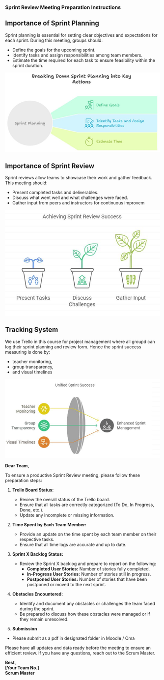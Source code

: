 ### Sprint Review Meeting Preparation Instructions

## Importance of Sprint Planning

Sprint planning is essential for setting clear objectives and expectations for each sprint. During this meeting, groups should:
   - Define the goals for the upcoming sprint.
   - Identify tasks and assign responsibilities among team members.
   - Estimate the time required for each task to ensure feasibility within the sprint duration.

![Sprint planning](/Images/SP6.JPG)

## Importance of Sprint Review

Sprint reviews allow teams to showcase their work and gather feedback. This meeting should:
  - Present completed tasks and deliverables.
  - Discuss what went well and what challenges were faced.
  - Gather input from peers and instructors for continuous improvem

![Sprint planning](/Images/SP7.JPG)

## Tracking System

We use Trello in this course for project management where all groupd can log their sprint planning and review form. Hence the sprint success measuring is done by: 
   - teacher monitoring,
   - group transparency,
   - and visual timelines

![Sprint planning](/Images/SP8.JPG)



**Dear Team,**

To ensure a productive Sprint Review meeting, please follow these preparation steps:

1. **Trello Board Status:**
   - Review the overall status of the Trello board.
   - Ensure that all tasks are correctly categorized (To Do, In Progress, Done, etc.).
   - Update any incomplete or missing information.

2. **Time Spent by Each Team Member:**
   - Provide an update on the time spent by each team member on their respective tasks.
   - Ensure that all time logs are accurate and up to date.

3. **Sprint X Backlog Status:**
   - Review the Sprint X backlog and prepare to report on the following:
     - **Completed User Stories:** Number of stories fully completed.
     - **In-Progress User Stories:** Number of stories still in progress.
     - **Postponed User Stories:** Number of stories that have been postponed or moved to the next sprint.

4. **Obstacles Encountered:**
   - Identify and document any obstacles or challenges the team faced during the sprint.
   - Be prepared to discuss how these obstacles were managed or if they remain unresolved.
5. **Submission**
  - Please submit as a pdf in designated folder in Moodle / Oma

Please have all updates and data ready before the meeting to ensure an efficient review. If you have any questions, reach out to the Scrum Master.

**Best,  
[Your Team No.]  
Scrum Master**
